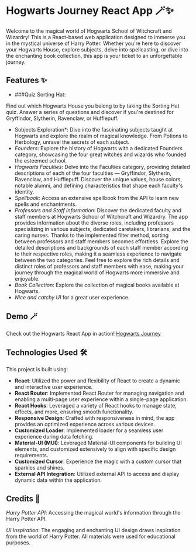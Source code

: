 # Hogwarts Journey React App 🪄✨

Welcome to the magical world of Hogwarts School of Witchcraft and Wizardry! This is a React-based web application designed to immerse you in the mystical universe of Harry Potter. Whether you're here to discover your Hogwarts House, explore subjects, delve into spellcasting, or dive into the enchanting book collection, this app is your ticket to an unforgettable journey.

## Features ✨

* ###Quiz Sorting Hat:
  
Find out which Hogwarts House you belong to by taking the Sorting Hat quiz. Answer a series of questions and discover if you're destined for Gryffindor, Slytherin, Ravenclaw, or Hufflepuff.
* Subjects Exploration*:
Dive into the fascinating subjects taught at Hogwarts and explore the realm of magical knowledge. From Potions to Herbology, unravel the secrets of each subject.
*  *Founders*:
Explore the history of Hogwarts with a dedicated Founders category, showcasing the four great witches and wizards who founded the esteemed school.
* *Hogwarts Faculties*:
Delve into the Faculties category, providing detailed descriptions of each of the four faculties — Gryffindor, Slytherin, Ravenclaw, and Hufflepuff. Discover the unique values, house colors, notable alumni, and defining characteristics that shape each faculty's identity.
* *Spellbook*:
 Access an extensive spellbook from the API to learn new spells and enchantments.
* *Professors and Staff Information*:
Discover the dedicated faculty and staff members at Hogwarts School of Witchcraft and Wizardry. The app provides information about the diverse roles, including professors specializing in various subjects, dedicated caretakers, librarians, and the caring nurses. Thanks to the implemented filter method, sorting between professors and staff members becomes effortless. Explore the detailed descriptions and backgrounds of each staff member according to their respective roles, making it a seamless experience to navigate between the two categories. Feel free to explore the rich details and distinct roles of professors and staff members with ease, making your journey through the magical world of Hogwarts more immersive and enjoyable.
* *Book Collection*:
Explore the collection of magical books available at Hogwarts.
* *Nice and catchy UI*
  for a great user experience.

## Demo 🪄
Check out the Hogwarts React App in action! [Hogwarts Journey](https://hogwarts-hp.netlify.app/)
  
## Technologies Used 🛠️

This project is built using:

- **React**: Utilized the power and flexibility of React to create a dynamic and interactive user experience.
- **React Router**: Implemented React Router for managing navigation and enabling a multi-page user experience within a single-page application.
- **React Hooks**: Leveraged a variety of React hooks to manage state, effects, and more, ensuring smooth functionality.
- **Responsive Design**: Crafted with responsiveness in mind, the app provides an optimized experience across various devices.
- **Customized Loader**: Implemented loader for a seamless user experience during data fetching.
- **Material-UI (MUI)**: Leveraged Material-UI components for building UI elements, and customized extensively to align with specific design requirements.
- **Customized Cursor**: Experience the magic with a custom cursor that sparkles and shines.
- **External API Integration**: Utilized external API to access and display dynamic data within the application.


## Credits 🙌

*Harry Potter API*: Accessing the magical world's information through the Harry Potter API.

*UI Inspiration*: The engaging and enchanting UI design draws inspiration from the world of Harry Potter. All materials were used for educational purposes.
